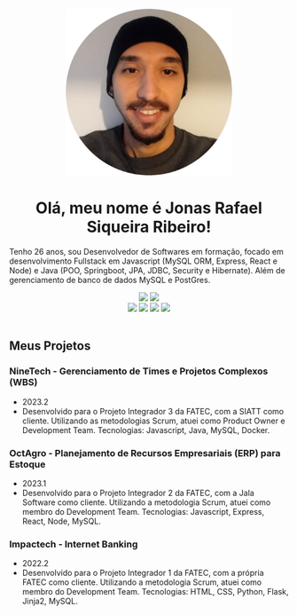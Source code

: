 <p align="center"> <img src="foto.png" alt="Jonas" class="center" width=300/> </p>

<div align="center">
  <h1> Olá, meu nome é Jonas Rafael Siqueira Ribeiro!</h1>
</div>

<p>Tenho 26 anos, sou Desenvolvedor de Softwares em formação, focado em desenvolvimento Fullstack em Javascript (MySQL ORM, Express, React e Node) e Java (POO, Springboot, JPA, JDBC, Security e Hibernate). Além de gerenciamento de banco de dados MySQL e PostGres.</p>

<div align="center">
  <a href="https://www.linkedin.com/in/jonasrsribeiro/" target="_blank"><img src="https://img.shields.io/badge/-LinkedIn-%230077B5?style=for-the-badge&logo=linkedin&logoColor=white" target="_blank"></a> 
  <a href="mailto:jonasraf97@gmail.com"><img src="https://img.shields.io/badge/-Gmail-%23333?style=for-the-badge&logo=gmail&logoColor=white" target="_blank"></a>
</div>

<div align="center">
  <img src="https://img.shields.io/badge/java-ED8B00?style=for-the-badge&logo=java&logoColor=white"/>
  <img src="https://img.shields.io/badge/Spring-6DB33F?style=for-the-badge&logo=spring&logoColor=white"/>
  <img src="https://img.shields.io/badge/JavaScript-F7DF1E?style=for-the-badge&logo=javascript&logoColor=black"/>
  <img src="https://img.shields.io/badge/MySQL-00000F?style=for-the-badge&logo=mysql&logoColor=white"/>
</div>

<br>

<h2>Meus Projetos</h2>

### NineTech - Gerenciamento de Times e Projetos Complexos (WBS)
- 2023.2
- Desenvolvido para o Projeto Integrador 3 da FATEC, com a SIATT como cliente. Utilizando as metodologias Scrum, atuei como Product Owner e Development Team. Tecnologias: Javascript, Java, MySQL, Docker.

### OctAgro - Planejamento de Recursos Empresariais (ERP) para Estoque
- 2023.1
- Desenvolvido para o Projeto Integrador 2 da FATEC, com a Jala Software como cliente. Utilizando a metodologia Scrum, atuei como membro do Development Team. Tecnologias: Javascript, Express, React, Node, MySQL.

### Impactech - Internet Banking
- 2022.2
- Desenvolvido para o Projeto Integrador 1 da FATEC, com a própria FATEC como cliente. Utilizando a metodologia Scrum, atuei como membro do Development Team. Tecnologias: HTML, CSS, Python, Flask, Jinja2, MySQL.

</html>

